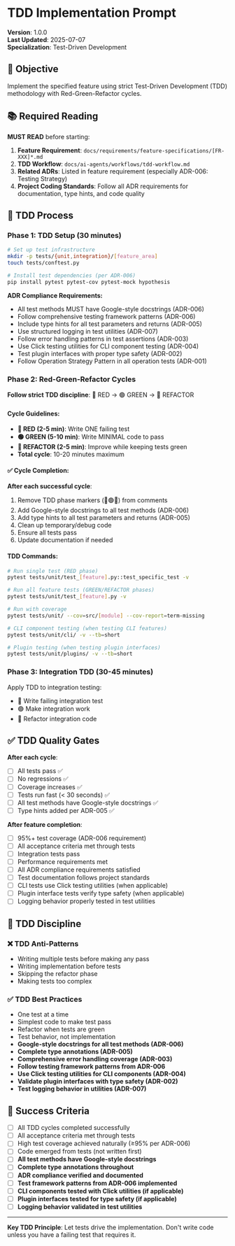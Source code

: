 # TDD Implementation Prompt

**Version**: 1.0.0  
**Last Updated**: 2025-07-07  
**Specialization**: Test-Driven Development

## 🎯 Objective

Implement the specified feature using strict Test-Driven Development (TDD) methodology with Red-Green-Refactor cycles.

## 📚 Required Reading

**MUST READ** before starting:
1. **Feature Requirement**: `docs/requirements/feature-specifications/[FR-XXX]*.md`
2. **TDD Workflow**: `docs/ai-agents/workflows/tdd-workflow.md`
3. **Related ADRs**: Listed in feature requirement (especially ADR-006: Testing Strategy)
4. **Project Coding Standards**: Follow all ADR requirements for documentation, type hints, and code quality

## 🔄 TDD Process

### Phase 1: TDD Setup (30 minutes)
```bash
# Set up test infrastructure
mkdir -p tests/{unit,integration}/[feature_area]
touch tests/conftest.py

# Install test dependencies (per ADR-006)
pip install pytest pytest-cov pytest-mock hypothesis
```

**ADR Compliance Requirements:**
- All test methods MUST have Google-style docstrings (ADR-006)
- Follow comprehensive testing framework patterns (ADR-006)
- Include type hints for all test parameters and returns (ADR-005)
- Use structured logging in test utilities (ADR-007)
- Follow error handling patterns in test assertions (ADR-003)
- Use Click testing utilities for CLI component testing (ADR-004)
- Test plugin interfaces with proper type safety (ADR-002)
- Follow Operation Strategy Pattern in all operation tests (ADR-001)

### Phase 2: Red-Green-Refactor Cycles
**Follow strict TDD discipline**: 🔴 RED → 🟢 GREEN → 🔵 REFACTOR

#### Cycle Guidelines:
- **🔴 RED (2-5 min)**: Write ONE failing test
- **🟢 GREEN (5-10 min)**: Write MINIMAL code to pass
- **🔵 REFACTOR (2-5 min)**: Improve while keeping tests green
- **Total cycle**: 10-20 minutes maximum

#### ✅ Cycle Completion:
**After each successful cycle**:
1. Remove TDD phase markers (🔴🟢🔵) from comments
2. Add Google-style docstrings to all test methods (ADR-006)
3. Add type hints to all test parameters and returns (ADR-005)
4. Clean up temporary/debug code
5. Ensure all tests pass
6. Update documentation if needed

#### TDD Commands:
```bash
# Run single test (RED phase)
pytest tests/unit/test_[feature].py::test_specific_test -v

# Run all feature tests (GREEN/REFACTOR phases)  
pytest tests/unit/test_[feature].py -v

# Run with coverage
pytest tests/unit/ --cov=src/[module] --cov-report=term-missing

# CLI component testing (when testing CLI features)
pytest tests/unit/cli/ -v --tb=short

# Plugin testing (when testing plugin interfaces)
pytest tests/unit/plugins/ -v --tb=short
```

### Phase 3: Integration TDD (30-45 minutes)
Apply TDD to integration testing:
- 🔴 Write failing integration test
- 🟢 Make integration work
- 🔵 Refactor integration code

## ✅ TDD Quality Gates

**After each cycle**:
- [ ] All tests pass ✅
- [ ] No regressions ✅  
- [ ] Coverage increases ✅
- [ ] Tests run fast (< 30 seconds) ✅
- [ ] All test methods have Google-style docstrings ✅
- [ ] Type hints added per ADR-005 ✅

**After feature completion**:
- [ ] 95%+ test coverage (ADR-006 requirement)
- [ ] All acceptance criteria met through tests
- [ ] Integration tests pass
- [ ] Performance requirements met
- [ ] All ADR compliance requirements satisfied
- [ ] Test documentation follows project standards
- [ ] CLI tests use Click testing utilities (when applicable)
- [ ] Plugin interface tests verify type safety (when applicable)
- [ ] Logging behavior properly tested in test utilities

## 🚨 TDD Discipline

### ❌ TDD Anti-Patterns
- Writing multiple tests before making any pass
- Writing implementation before tests
- Skipping the refactor phase
- Making tests too complex

### ✅ TDD Best Practices  
- One test at a time
- Simplest code to make test pass
- Refactor when tests are green
- Test behavior, not implementation
- **Google-style docstrings for all test methods (ADR-006)**
- **Complete type annotations (ADR-005)**
- **Comprehensive error handling coverage (ADR-003)**
- **Follow testing framework patterns from ADR-006**
- **Use Click testing utilities for CLI components (ADR-004)**
- **Validate plugin interfaces with type safety (ADR-002)**
- **Test logging behavior in utilities (ADR-007)**


## 🎯 Success Criteria

- [ ] All TDD cycles completed successfully
- [ ] All acceptance criteria met through tests
- [ ] High test coverage achieved naturally (≥95% per ADR-006)
- [ ] Code emerged from tests (not written first)
- [ ] **All test methods have Google-style docstrings**
- [ ] **Complete type annotations throughout**
- [ ] **ADR compliance verified and documented**
- [ ] **Test framework patterns from ADR-006 implemented**
- [ ] **CLI components tested with Click utilities (if applicable)**
- [ ] **Plugin interfaces tested for type safety (if applicable)**
- [ ] **Logging behavior validated in test utilities**

---

**Key TDD Principle**: Let tests drive the implementation. Don't write code unless you have a failing test that requires it.

